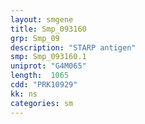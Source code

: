 ```yaml
---
layout: smgene
title: Smp_093160
grp: Smp_09
description: "STARP antigen"
smp: Smp_093160.1
uniprot: "G4M065"
length:  1065
cdd: "PRK10929"
kk: ns
categories: sm
---
```

